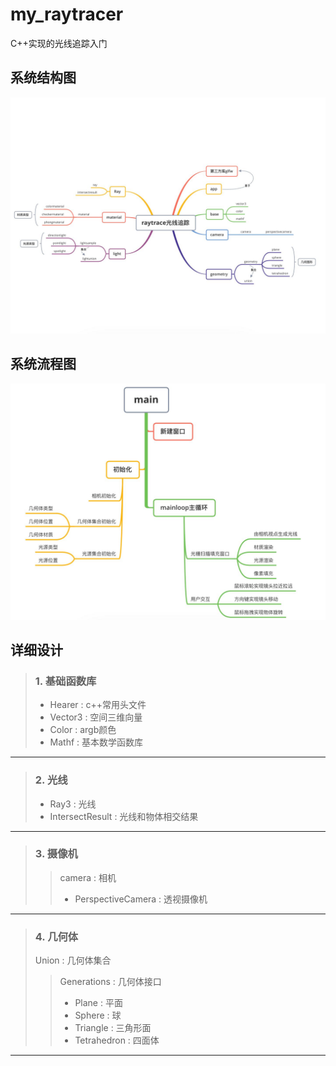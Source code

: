 # my_raytracer
C++实现的光线追踪入门

## 系统结构图
![image](https://github.com/baibaixue/my_raytracer/blob/master/image/structure_chart.JPG)

## 系统流程图
![image](https://github.com/baibaixue/my_raytracer/blob/master/image/flow_chart.JPG)

## 详细设计
> ### 1. 基础函数库
> + Hearer : c++常用头文件
> + Vector3 : 空间三维向量
> + Color : argb颜色
> + Mathf : 基本数学函数库
---------------
> ### 2. 光线
> + Ray3 : 光线 
> + IntersectResult : 光线和物体相交结果
-----------------
> ### 3. 摄像机
> > camera : 相机
> > + PerspectiveCamera : 透视摄像机
------------------
> ### 4. 几何体
> Union : 几何体集合
> > Generations : 几何体接口
> > + Plane : 平面
> > + Sphere : 球
> > + Triangle : 三角形面
> > + Tetrahedron : 四面体
--------------
